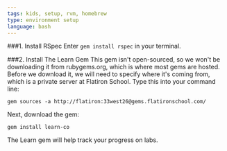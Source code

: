 ```yaml
---
tags: kids, setup, rvm, homebrew
type: environment setup
language: bash
---
```


###1. Install RSpec
Enter `gem install rspec` in your terminal.

###2. Install The Learn Gem
This gem isn't open-sourced, so we won't be downloading it from rubygems.org, which is where most gems are hosted. Before we download it, we will need to specify where it's coming from, which is a private server at Flatiron School. Type this into your command line:

`gem sources -a http://flatiron:33west26@gems.flatironschool.com/`

Next, download the gem:

`gem install learn-co`

The Learn gem will help track your progress on labs.

